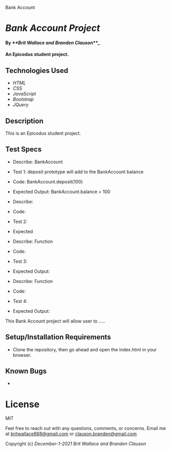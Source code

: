 Bank Account

# _Bank Account Project_

#### By _**Brit Wallace and Branden Clauson_**_

#### An Epicodus student project. 

## Technologies Used

* _HTML_
* _CSS_
* _JavaScript_
* _Bootstrap_
* _JQuery_

## Description
This is an Epicodus student project.


## Test Specs
* Describe: BankAccount
* Test 1: deposit prototype will add to the BankAccount balance
* Code: BankAccount.deposit(100)
* Expected Output: BankAccount.balance = 100

* Describe:
* Code: 
* Test 2: 
* Expected 

* Describe: Function 
* Code: 
* Test 3: 
* Expected Output: 

* Describe: Function 
* Code: 
* Test 4: 
* Expected Output: 


This Bank Account project will allow user to ..... 
## Setup/Installation Requirements

* Clone the repository, then go ahead and open the index.html in your browser.


## Known Bugs

* 

# License

MIT


Feel free to reach out with any questions, comments, or concerns. Email me  at britwallace888@gmail.com or clauson.branden@gmail.com


Copyright (c) _December-1-2021_ _Brit Wallace and Branden Clauson_
